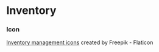 # Inventory

### Icon
[Inventory management icons](https://www.flaticon.com/free-icons/inventory-management) created by Freepik - Flaticon
